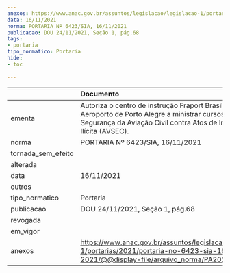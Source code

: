 ```yaml
---
anexos: https://www.anac.gov.br/assuntos/legislacao/legislacao-1/portarias/2021/portaria-no-6423-sia-16-11-2021/@@display-file/arquivo_norma/PA2021-6423.pdf
data: 16/11/2021
norma: PORTARIA Nº 6423/SIA, 16/11/2021
publicacao: DOU 24/11/2021, Seção 1, pág.68
tags:
- portaria
tipo_normatico: Portaria
hide: 
- toc 
 
---
```


|                    | Documento                                                                                                                                                                     |
|:-------------------|:------------------------------------------------------------------------------------------------------------------------------------------------------------------------------|
| ementa             | Autoriza o centro de instrução Fraport Brasil S.A. - Aeroporto de Porto Alegre a ministrar cursos em Segurança da Aviação Civil contra Atos de Interferência Ilícita (AVSEC). |
| norma              | PORTARIA Nº 6423/SIA, 16/11/2021                                                                                                                                              |
| tornada_sem_efeito |                                                                                                                                                                               |
| alterada           |                                                                                                                                                                               |
| data               | 16/11/2021                                                                                                                                                                    |
| outros             |                                                                                                                                                                               |
| tipo_normatico     | Portaria                                                                                                                                                                      |
| publicacao         | DOU 24/11/2021, Seção 1, pág.68                                                                                                                                               |
| revogada           |                                                                                                                                                                               |
| em_vigor           |                                                                                                                                                                               |
| anexos             | https://www.anac.gov.br/assuntos/legislacao/legislacao-1/portarias/2021/portaria-no-6423-sia-16-11-2021/@@display-file/arquivo_norma/PA2021-6423.pdf                          |